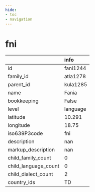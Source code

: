 ```yaml
---
hide:
- toc
- navigation
---
```

# fni
|                      | info     |
|:---------------------|:---------|
| id                   | fani1244 |
| family_id            | atla1278 |
| parent_id            | kula1285 |
| name                 | Fania    |
| bookkeeping          | False    |
| level                | language |
| latitude             | 10.291   |
| longitude            | 18.75    |
| iso639P3code         | fni      |
| description          | nan      |
| markup_description   | nan      |
| child_family_count   | 0        |
| child_language_count | 0        |
| child_dialect_count  | 2        |
| country_ids          | TD       |